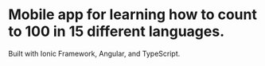 # Mobile app for learning how to count to 100 in 15 different languages.

Built with Ionic Framework, Angular, and TypeScript.